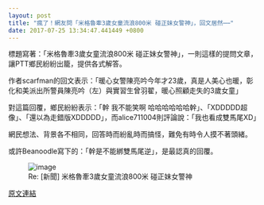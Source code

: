 ```yaml
---
layout: post
title: "瘋了！網友問「米格魯牽3歲女童流浪800米 碰正妹女警神」，回文居然⋯⋯"
date: 2017-07-25 13:34:47.441449 +0800
---
```


標題寫著：「米格魯牽3歲女童流浪800米 碰正妹女警神」，一則這樣的提問文章，讓PTT鄉民紛紛出籠，提供各式解答。

作者scarfman的回文表示：「暖心女警陳亮吟今年才23歲，真是人美心也暖，彰化和美派出所警員陳亮吟（左）與實習生曾羽翟，暖心照顧走失的3歲女童」

對這篇回覆，鄉民紛紛表示：「幹  我不能笑啊 哈哈哈哈哈哈幹」、「XDDDDD超像」、「還以為走錯版XDDDDD」，而alice711004則評論說：「我也看成雙馬尾XD」

網民想法、背景各不相同，回答時而紛亂時而搞怪，難免有時令人摸不著頭緒。

或許Beanoodle寫下的：「幹是不能綁雙馬尾逆」，是最認真的回覆。

<figure>
<img src="http://img.ltn.com.tw/Upload/liveNews/BigPic/600_2141654_1.jpg" alt="image">
<figcaption>
Re: [新聞] 米格魯牽3歲女童流浪800米 碰正妹女警神
</figcaption>
</figure>

<a href = "https://www.ptt.cc/bbs/Gossiping/M.1500927249.A.F4F.html">原文連結</a>

